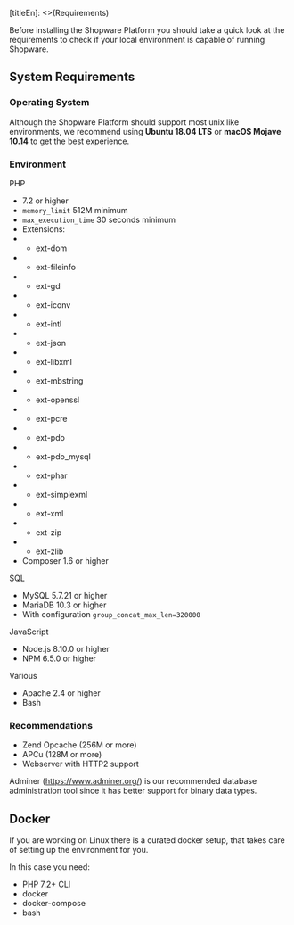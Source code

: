 [titleEn]: <>(Requirements)

Before installing the Shopware Platform you should take a quick look at the requirements to check if your local environment is capable of running Shopware.

## System Requirements

### Operating System

Although the Shopware Platform should support most unix like environments, we recommend using **Ubuntu 18.04 LTS** or  **macOS Mojave 10.14** to get the best experience.

### Environment

PHP
*  7.2 or higher
* `memory_limit` 512M minimum
* `max_execution_time` 30 seconds minimum
* Extensions: 
* * ext-dom  
* * ext-fileinfo  
* * ext-gd  
* * ext-iconv  
* * ext-intl  
* * ext-json  
* * ext-libxml  
* * ext-mbstring  
* * ext-openssl  
* * ext-pcre  
* * ext-pdo  
* * ext-pdo_mysql  
* * ext-phar  
* * ext-simplexml  
* * ext-xml  
* * ext-zip  
* * ext-zlib  
* Composer 1.6 or higher

SQL
* MySQL 5.7.21 or higher
* MariaDB 10.3 or higher
* With configuration `group_concat_max_len=320000`
    
JavaScript
* Node.js 8.10.0 or higher
* NPM 6.5.0 or higher

Various
* Apache 2.4 or higher
* Bash

### Recommendations

- Zend Opcache (256M or more)
- APCu (128M or more)
- Webserver with HTTP2 support

Adminer (https://www.adminer.org/) is our recommended database administration tool since it has better support for binary data types.

## Docker

If you are working on Linux there is a curated docker setup, that takes care of setting up the environment for you.

In this case you need:

* PHP 7.2+ CLI
* docker
* docker-compose
* bash
